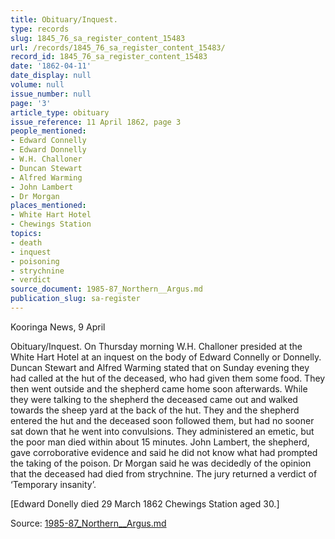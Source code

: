 ```yaml
---
title: Obituary/Inquest.
type: records
slug: 1845_76_sa_register_content_15483
url: /records/1845_76_sa_register_content_15483/
record_id: 1845_76_sa_register_content_15483
date: '1862-04-11'
date_display: null
volume: null
issue_number: null
page: '3'
article_type: obituary
issue_reference: 11 April 1862, page 3
people_mentioned:
- Edward Connelly
- Edward Donnelly
- W.H. Challoner
- Duncan Stewart
- Alfred Warming
- John Lambert
- Dr Morgan
places_mentioned:
- White Hart Hotel
- Chewings Station
topics:
- death
- inquest
- poisoning
- strychnine
- verdict
source_document: 1985-87_Northern__Argus.md
publication_slug: sa-register
---
```


Kooringa News, 9 April

Obituary/Inquest.  On Thursday morning W.H. Challoner presided at the White Hart Hotel at an inquest on the body of Edward Connelly or Donnelly.  Duncan Stewart and Alfred Warming stated that on Sunday evening they had called at the hut of the deceased, who had given them some food.  They then went outside and the shepherd came home soon afterwards.  While they were talking to the shepherd the deceased came out and walked towards the sheep yard at the back of the hut.  They and the shepherd entered the hut and the deceased soon followed them, but had no sooner sat down that he went into convulsions.  They administered an emetic, but the poor man died within about 15 minutes.  John Lambert, the shepherd, gave corroborative evidence and said he did not know what had prompted the taking of the poison.  Dr Morgan said he was decidedly of the opinion that the deceased had died from strychnine.  The jury returned a verdict of ‘Temporary insanity’.

[Edward Donelly died 29 March 1862 Chewings Station aged 30.]

Source: [1985-87_Northern__Argus.md](/downloads/markdown/1985-87_Northern__Argus.md)
